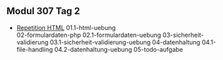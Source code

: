 ## Modul 307 Tag 2

- [Repetition HTML](/ilv.307/02-modul-307/01-html-repetition)
01.1-html-uebung	
02-formulardaten-php
02.1-formulardaten-uebung
03-sicherheit-validierung
03.1-sicherheit-validierung-uebung
04-datenhaltung
04.1-file-handling
04.2-datenhaltung-uebung
05-todo-aufgabe

<!--stackedit_data:
eyJoaXN0b3J5IjpbMTA0OTc0MTExM119
-->
